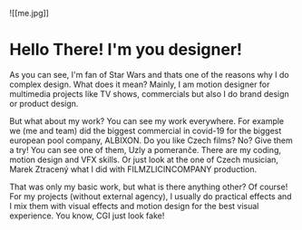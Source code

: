 ![[me.jpg]]
# Hello There! I'm you designer!

As you can see, I'm fan of Star Wars and thats one of the reasons why I do complex design. What does it mean? Mainly, I am motion designer for multimedia projects like TV shows, commercials but also I do brand design or product design.

But what about my work? You can see my work everywhere. For example we (me and team) did the biggest commercial in covid-19 for the biggest european pool company, ALBIXON. Do you like Czech films? No? Give them a try! You can see one of them, Uzly a pomeranče. There are my coding, motion design and VFX skills. Or just look at the one of Czech musician, Marek Ztracený what I did with FILMZLICINCOMPANY production.

That was only my basic work, but what is there anything other? Of course! For my projects (without external agency), I usually do practical effects and I mix them with visual effects and motion design for the best visual experience. You know, CGI just look fake!